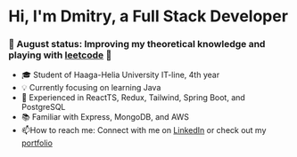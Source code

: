# Hi, I'm Dmitry, a Full Stack Developer

### 🌟 August status: Improving my theoretical knowledge and playing with [leetcode](https://leetcode.com/uch2ha/) 🌟

- 🎓 Student of Haaga-Helia University IT-line, 4th year
- 💡 Currently focusing on learning Java
- 💪 Experienced in ReactTS, Redux, Tailwind, Spring Boot, and PostgreSQL
- 📚 Familiar with Express, MongoDB, and AWS
- 📫How to reach me: Connect with me on [LinkedIn](https://www.linkedin.com/in/dmitry-sinyavskiy/) or check out my [portfolio](https://dmitry-sinyavskiy.netlify.app/)

<!--
**uch2ha/uch2ha** is a ✨ _special_ ✨ repository because its `README.md` (this file) appears on your GitHub profile.

Here are some ideas to get you started:

- 🔭 I’m currently working on ...
- 👯 I’m looking to collaborate on ...
- 🤔 I’m looking for help with ...
- 💬 Ask me about ...
- 📫 How to reach me: ...
- 😄 Pronouns: ...
- ⚡ Fun fact: ...
-->
